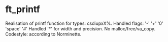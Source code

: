 # ft_printf
Realisation of printf function for types: csdiupxX%.
Handled flags: '-' '+' '0' 'space' '#'
Handled '*' for width and precision.
No malloc/free/va_copy.
Codestyle: according to Norminette.
